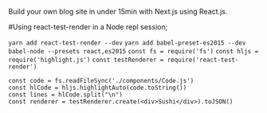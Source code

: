 Build your own blog site in under 15min with Next.js using React.js.

#Using react-test-render in a Node repl session;

`yarn add react-test-render --dev`
`yarn add babel-preset-es2015 --dev`
`babel-node --presets react,es2015`
`const fs = require('fs')`
`const hljs = require('highlight.js')`
`const testRenderer = require('react-test-render')`

```
const code = fs.readFileSync('./components/Code.js')
const hlCode = hljs.highlightAuto(code.toString())
const lines = hlCode.split("\n")
const renderer = testRenderer.create(<div>Sushi</div>).toJSON()
```
